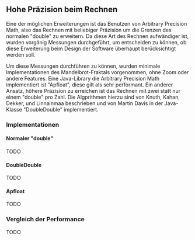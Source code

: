 ## Hohe Präzision beim Rechnen ##

Eine der möglichen Erweiterungen ist das Benutzen von Arbitrary Precision Math,
also das Rechnen mit beliebiger Präzision um die Grenzen des normalen "double"
zu erweitern. Da diese Art des Rechnen aufwändiger ist, wurden vorgänig
Messungen durchgeführt, um entscheiden zu können, ob diese Erweiterung beim
Design der Software überhaupt berücksichtigt werden soll.

Um diese Messungen durchführen zu können, wurden minimale Implementationen des
Mandelbrot-Fraktals vorgenommen, ohne Zoom oder andere Features. Eine
Java-Library die Arbitrary Precision Math implementiert ist "Apfloat", diese
gilt als sehr performant. Ein anderer Ansatz, höhere Präzision zu erreichen ist
das Rechnen mit zwei statt nur einem "double" pro Zahl. Die Algprithmen hierzu
sind von Knuth, Kahan, Dekker, und Linnainmaa beschrieben und von Martin Davis
in der Java-Klasse "DoubleDouble" implementiert.


### Implementationen ###

#### Normaler "double" ####

TODO


#### DoubleDouble ####

TODO


#### Apfloat ####

TODO


### Vergleich der Performance ###

TODO
